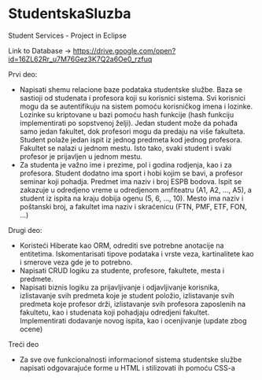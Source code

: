 # StudentskaSluzba
Student Services - Project in Eclipse 

Link to Database -> https://drive.google.com/open?id=16ZL62Rr_u7M76Gez3K7Q2a6Oe0_rzfuq

Prvi deo:

- Napisati shemu relacione baze podataka studentske službe. 
Baza se sastioji od studenata i profesora koji su korisnici sistema. Svi korisnici mogu da se autentifikuju na sistem pomoću korisničkog imena i lozinke. Lozinke su kriptovane u bazi pomoću hash funkcije (hash funkciju implementirati po sopstvenoj želji). Jedan student može da pohađa samo jedan fakultet, dok profesori mogu da predaju na više fakulteta. Student polaže jedan ispit iz jednog predmeta kod jednog profesora. Fakultet se nalazi u jednom mestu. Isto tako, svaki student i svaki profesor je prijavljen u jednom mestu.
- Za studenta je važno ime i prezime, pol i godina rodjenja, kao i za profesora. Student dodatno ima sport i hobi kojim se bavi, a profesor seminar koji pohadja. Predmet ima naziv i broj ESPB bodova. Ispit se zakazuje u odredjeno vreme u odredjenom amfiteatru (A1, A2, ..., A5), a student iz ispita na kraju dobija ogenu (5, 6, ..., 10). Mesto ima naziv i poštanski broj, a fakultet ima naziv i skraćenicu (FTN, PMF, ETF, FON, ...)


Drugi deo:

- Koristeći Hiberate kao ORM, odrediti sve potrebne anotacije na entitetima. Iskomentarisati tipove podataka i vrste veza, kartinalitete kao i smerove veza gde je to potrebno.
- Napisati CRUD logiku za studente, profesore, fakultete, mesta i predmete.
- Napisati biznis logiku za prijavljivanje i odjavljivanje korisnika, izlistavanje svih predmeta koje je student položio, izlistavanje svih predmeta koje profesor drži, izlistavanje svih profesora zaposlenih na fakultetu, kao i studenata koji pohadjaju odredjeni fakultet. Implementirati dodavanje novog ispita, kao i ocenjivanje (update zbog ocene)


Treći deo

- Za sve ove funkcionalnosti informacionof sistema studentske službe napisati odgovarajuće forme u HTML i stilizovati ih pomoću CSS-a
